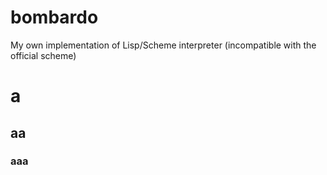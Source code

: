 # bombardo
My own implementation of Lisp/Scheme interpreter (incompatible with the official scheme)

# a
## aa
### aaa

